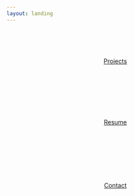 ```yaml
---
layout: landing
---
```


<div class="container">
    <div style="text-align: center; padding: 65px;" class="projects">
        <a href="{{ site.baseurl }}/projects">
            <span style="width: 100%; height: auto;" class="iconify" data-icon="bi:code-slash"></span>
            Projects
        </a>
    </div>
    <div style="text-align: center; padding: 60px;" class="resume">
        <a href="{{ site.baseurl }}/resume">
            <span style="width: 100%; height: auto;" class="iconify" data-icon="cil:contact"></span>
            Resume
        </a>
    </div>
    <div style="text-align: center; padding: 70px;" class="contact">
        <a href="{{ site.baseurl }}/contact">
            <span style="width: 100%; height: auto;" class="iconify" data-icon="bi:send"></span>
            Contact
        </a>
    </div>
    <div style="text-align: center;" class="more">
    </div>
</div>
